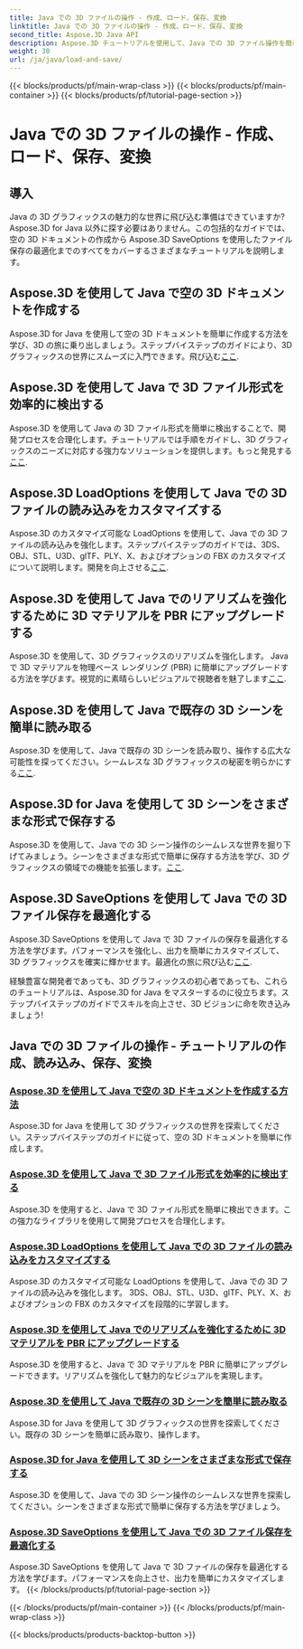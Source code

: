 ```yaml
---
title: Java での 3D ファイルの操作 - 作成、ロード、保存、変換
linktitle: Java での 3D ファイルの操作 - 作成、ロード、保存、変換
second_title: Aspose.3D Java API
description: Aspose.3D チュートリアルを使用して、Java での 3D ファイル操作を簡単にマスターします。ステップバイステップのガイドを使用して、3D ファイルを簡単に作成、ロード、保存、変換できます。
weight: 30
url: /ja/java/load-and-save/
---
```


{{< blocks/products/pf/main-wrap-class >}}
{{< blocks/products/pf/main-container >}}
{{< blocks/products/pf/tutorial-page-section >}}

# Java での 3D ファイルの操作 - 作成、ロード、保存、変換


## 導入

Java の 3D グラフィックスの魅力的な世界に飛び込む準備はできていますか? Aspose.3D for Java 以外に探す必要はありません。この包括的なガイドでは、空の 3D ドキュメントの作成から Aspose.3D SaveOptions を使用したファイル保存の最適化までのすべてをカバーするさまざまなチュートリアルを説明します。

## Aspose.3D を使用して Java で空の 3D ドキュメントを作成する

Aspose.3D for Java を使用して空の 3D ドキュメントを簡単に作成する方法を学び、3D の旅に乗り出しましょう。ステップバイステップのガイドにより、3D グラフィックスの世界にスムーズに入門できます。飛び込む[ここ](./create-empty-3d-document/).

## Aspose.3D を使用して Java で 3D ファイル形式を効率的に検出する

Aspose.3D を使用して Java の 3D ファイル形式を簡単に検出することで、開発プロセスを合理化します。チュートリアルでは手順をガイドし、3D グラフィックスのニーズに対応する強力なソリューションを提供します。もっと発見する[ここ](./detect-3d-file-formats/).

## Aspose.3D LoadOptions を使用して Java での 3D ファイルの読み込みをカスタマイズする

Aspose.3D のカスタマイズ可能な LoadOptions を使用して、Java での 3D ファイルの読み込みを強化します。ステップバイステップのガイドでは、3DS、OBJ、STL、U3D、glTF、PLY、X、およびオプションの FBX のカスタマイズについて説明します。開発を向上させる[ここ](./customize-3d-file-loading/).

## Aspose.3D を使用して Java でのリアリズムを強化するために 3D マテリアルを PBR にアップグレードする

Aspose.3D を使用して、3D グラフィックスのリアリズムを強化します。 Java で 3D マテリアルを物理ベース レンダリング (PBR) に簡単にアップグレードする方法を学びます。視覚的に素晴らしいビジュアルで視聴者を魅了します[ここ](./upgrade-materials-to-pbr/).

## Aspose.3D を使用して Java で既存の 3D シーンを簡単に読み取る

Aspose.3D を使用して、Java で既存の 3D シーンを読み取り、操作する広大な可能性を探ってください。シームレスな 3D グラフィックスの秘密を明らかにする[ここ](./read-existing-3d-scenes/).

## Aspose.3D for Java を使用して 3D シーンをさまざまな形式で保存する

Aspose.3D を使用して、Java での 3D シーン操作のシームレスな世界を掘り下げてみましょう。シーンをさまざまな形式で簡単に保存する方法を学び、3D グラフィックスの領域での機能を拡張します。[ここ](./save-3d-scenes/).

## Aspose.3D SaveOptions を使用して Java での 3D ファイル保存を最適化する

Aspose.3D SaveOptions を使用して Java で 3D ファイルの保存を最適化する方法を学びます。パフォーマンスを強化し、出力を簡単にカスタマイズして、3D グラフィックスを確実に輝かせます。最適化の旅に飛び込む[ここ](./optimize-3d-file-saving/).

経験豊富な開発者であっても、3D グラフィックスの初心者であっても、これらのチュートリアルは、Aspose.3D for Java をマスターするのに役立ちます。ステップバイステップのガイドでスキルを向上させ、3D ビジョンに命を吹き込みましょう!
## Java での 3D ファイルの操作 - チュートリアルの作成、読み込み、保存、変換
### [Aspose.3D を使用して Java で空の 3D ドキュメントを作成する方法](./create-empty-3d-document/)
Aspose.3D for Java を使用して 3D グラフィックスの世界を探索してください。ステップバイステップのガイドに従って、空の 3D ドキュメントを簡単に作成します。
### [Aspose.3D を使用して Java で 3D ファイル形式を効率的に検出する](./detect-3d-file-formats/)
Aspose.3D を使用すると、Java で 3D ファイル形式を簡単に検出できます。この強力なライブラリを使用して開発プロセスを合理化します。
### [Aspose.3D LoadOptions を使用して Java での 3D ファイルの読み込みをカスタマイズする](./customize-3d-file-loading/)
Aspose.3D のカスタマイズ可能な LoadOptions を使用して、Java での 3D ファイルの読み込みを強化します。 3DS、OBJ、STL、U3D、glTF、PLY、X、およびオプションの FBX のカスタマイズを段階的に学習します。
### [Aspose.3D を使用して Java でのリアリズムを強化するために 3D マテリアルを PBR にアップグレードする](./upgrade-materials-to-pbr/)
Aspose.3D を使用すると、Java で 3D マテリアルを PBR に簡単にアップグレードできます。リアリズムを強化して魅力的なビジュアルを実現します。
### [Aspose.3D を使用して Java で既存の 3D シーンを簡単に読み取る](./read-existing-3d-scenes/)
Aspose.3D for Java を使用して 3D グラフィックスの世界を探索してください。既存の 3D シーンを簡単に読み取り、操作します。
### [Aspose.3D for Java を使用して 3D シーンをさまざまな形式で保存する](./save-3d-scenes/)
Aspose.3D を使用して、Java での 3D シーン操作のシームレスな世界を探索してください。シーンをさまざまな形式で簡単に保存する方法を学びましょう。
### [Aspose.3D SaveOptions を使用して Java での 3D ファイル保存を最適化する](./optimize-3d-file-saving/)
Aspose.3D SaveOptions を使用して Java で 3D ファイルの保存を最適化する方法を学びます。パフォーマンスを向上させ、出力を簡単にカスタマイズします。
{{< /blocks/products/pf/tutorial-page-section >}}

{{< /blocks/products/pf/main-container >}}
{{< /blocks/products/pf/main-wrap-class >}}

{{< blocks/products/products-backtop-button >}}
